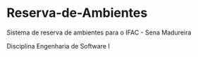 # Reserva-de-Ambientes
Sistema de reserva de ambientes para o IFAC - Sena Madureira

Disciplina Engenharia de Software I
